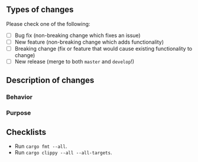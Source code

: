 ## Types of changes
<!--- copied from https://github.com/stevemao/github-issue-templates/blob/master/checklist2/PULL_REQUEST_TEMPLATE.md --->
Please check one of the following:

- [ ] Bug fix (non-breaking change which fixes an issue)
- [ ] New feature (non-breaking change which adds functionality)
- [ ] Breaking change (fix or feature that would cause existing functionality to change)
- [ ] New release (merge to both `master` and `develop`!)

## Description of changes

### Behavior

### Purpose

## Checklists

- Run `cargo fmt --all`.
- Run `cargo clippy --all --all-targets`.